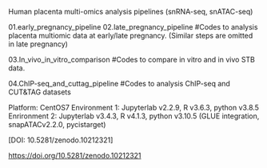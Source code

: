 
Human placenta multi-omics analysis pipelines (snRNA-seq, snATAC-seq)

01.early_pregnancy_pipeline
02.late_pregnancy_pipeline
#Codes to analysis placenta multiomic data at early/late pregnancy. (Similar steps are omitted in late pregnancy)

03.In_vivo_in_vitro_comparison #Codes to compare in vitro and in vivo STB data.


04.ChIP-seq_and_cuttag_pipeline #Codes to analysis ChIP-seq and CUT&TAG datasets

Platform: CentOS7 Environment 1: Jupyterlab v2.2.9, R v3.6.3, python v3.8.5 Enrironment 2: Jupyterlab v3.4.3, R v4.1.3, python v3.10.5 (GLUE integration, snapATACv2.2.0, pycistarget)


[DOI: 10.5281/zenodo.10212321]

https://doi.org/10.5281/zenodo.10212321
